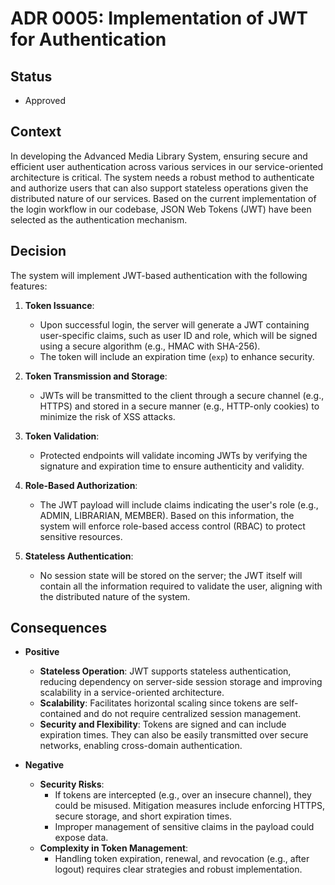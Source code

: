 # ADR 0005: Implementation of JWT for Authentication

## Status
- Approved

## Context
In developing the Advanced Media Library System, ensuring secure and efficient user authentication across various services in our service-oriented architecture is critical. The system needs a robust method to authenticate and authorize users that can also support stateless operations given the distributed nature of our services. Based on the current implementation of the login workflow in our codebase, JSON Web Tokens (JWT) have been selected as the authentication mechanism.

## Decision
The system will implement JWT-based authentication with the following features:

1. **Token Issuance**:
   - Upon successful login, the server will generate a JWT containing user-specific claims, such as user ID and role, which will be signed using a secure algorithm (e.g., HMAC with SHA-256).
   - The token will include an expiration time (`exp`) to enhance security.

2. **Token Transmission and Storage**:
   - JWTs will be transmitted to the client through a secure channel (e.g., HTTPS) and stored in a secure manner (e.g., HTTP-only cookies) to minimize the risk of XSS attacks.

3. **Token Validation**:
   - Protected endpoints will validate incoming JWTs by verifying the signature and expiration time to ensure authenticity and validity.

4. **Role-Based Authorization**:
   - The JWT payload will include claims indicating the user's role (e.g., ADMIN, LIBRARIAN, MEMBER). Based on this information, the system will enforce role-based access control (RBAC) to protect sensitive resources.

5. **Stateless Authentication**:
   - No session state will be stored on the server; the JWT itself will contain all the information required to validate the user, aligning with the distributed nature of the system.

## Consequences

- **Positive**
   - **Stateless Operation**: JWT supports stateless authentication, reducing dependency on server-side session storage and improving scalability in a service-oriented architecture.
   - **Scalability**: Facilitates horizontal scaling since tokens are self-contained and do not require centralized session management.
   - **Security and Flexibility**: Tokens are signed and can include expiration times. They can also be easily transmitted over secure networks, enabling cross-domain authentication.

- **Negative**
   - **Security Risks**: 
     - If tokens are intercepted (e.g., over an insecure channel), they could be misused. Mitigation measures include enforcing HTTPS, secure storage, and short expiration times.
     - Improper management of sensitive claims in the payload could expose data.
   - **Complexity in Token Management**:
     - Handling token expiration, renewal, and revocation (e.g., after logout) requires clear strategies and robust implementation.